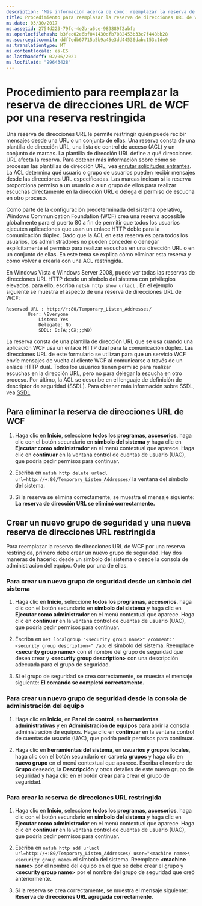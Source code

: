 ```yaml
---
description: 'Más información acerca de cómo: reemplazar la reserva de direcciones URL de WCF por una reserva restringida'
title: Procedimiento para reemplazar la reserva de direcciones URL de WCF por una reserva restringida
ms.date: 03/30/2017
ms.assetid: 2754d223-79fc-4e2b-a6ce-989889f2abfa
ms.openlocfilehash: b3fec02e6bf041430dfb7082453b33c7f448bb28
ms.sourcegitcommit: ddf7edb67715a5b9a45e3dd44536dabc153c1de0
ms.translationtype: MT
ms.contentlocale: es-ES
ms.lasthandoff: 02/06/2021
ms.locfileid: "99643428"
---
```

# <a name="how-to-replace-the-wcf-url-reservation-with-a-restricted-reservation"></a>Procedimiento para reemplazar la reserva de direcciones URL de WCF por una reserva restringida

Una reserva de direcciones URL le permite restringir quién puede recibir mensajes desde una URL o un conjunto de ellas. Una reserva consta de una plantilla de dirección URL, una lista de control de acceso (ACL) y un conjunto de marcas. La plantilla de dirección URL define a qué direcciones URL afecta la reserva. Para obtener más información sobre cómo se procesan las plantillas de dirección URL, vea [enrutar solicitudes entrantes](/windows/win32/http/routing-incoming-requests). La ACL determina qué usuario o grupo de usuarios pueden recibir mensajes desde las direcciones URL especificadas. Las marcas indican si la reserva proporciona permiso a un usuario o a un grupo de ellos para realizar escuchas directamente en la dirección URL o delega el permiso de escucha en otro proceso.  
  
 Como parte de la configuración predeterminada del sistema operativo, Windows Communication Foundation (WCF) crea una reserva accesible globalmente para el puerto 80 a fin de permitir que todos los usuarios ejecuten aplicaciones que usan un enlace HTTP doble para la comunicación dúplex. Dado que la ACL en esta reserva es para todos los usuarios, los administradores no pueden conceder o denegar explícitamente el permiso para realizar escuchas en una dirección URL o en un conjunto de ellas. En este tema se explica cómo eliminar esta reserva y cómo volver a crearla con una ACL restringida.  
  
En Windows Vista o Windows Server 2008, puede ver todas las reservas de direcciones URL HTTP desde un símbolo del sistema con privilegios elevados. para ello, escriba `netsh http show urlacl` . En el ejemplo siguiente se muestra el aspecto de una reserva de direcciones URL de WCF:

```output
Reserved URL : http://+:80/Temporary_Listen_Addresses/  
        User: \Everyone  
            Listen: Yes  
            Delegate: No  
            SDDL: D:(A;;GX;;;WD)  
```

 La reserva consta de una plantilla de dirección URL que se usa cuando una aplicación WCF usa un enlace HTTP dual para la comunicación dúplex. Las direcciones URL de este formulario se utilizan para que un servicio WCF envíe mensajes de vuelta al cliente WCF al comunicarse a través de un enlace HTTP dual. Todos los usuarios tienen permiso para realizar escuchas en la dirección URL, pero no para delegar la escucha en otro proceso. Por último, la ACL se describe en el lenguaje de definición de descriptor de seguridad (SSDL). Para obtener más información sobre SSDL, vea [SSDL](/windows/win32/secauthz/security-descriptor-definition-language)  
  
## <a name="to-delete-the-wcf-url-reservation"></a>Para eliminar la reserva de direcciones URL de WCF  
  
1. Haga clic en **Inicio**, seleccione **todos los programas**, **accesorios**, haga clic con el botón secundario en **símbolo del sistema** y haga clic en **Ejecutar como administrador** en el menú contextual que aparece. Haga clic en **continuar** en la ventana control de cuentas de usuario (UAC), que podría pedir permisos para continuar.  
  
2. Escriba en `netsh http delete urlacl url=http://+:80/Temporary_Listen_Addresses/` la ventana del símbolo del sistema.  
  
3. Si la reserva se elimina correctamente, se muestra el mensaje siguiente: **La reserva de dirección URL se eliminó correctamente.**  
  
## <a name="creating-a-new-security-group-and-new-restricted-url-reservation"></a>Crear un nuevo grupo de seguridad y una nueva reserva de direcciones URL restringida  

 Para reemplazar la reserva de direcciones URL de WCF por una reserva restringida, primero debe crear un nuevo grupo de seguridad. Hay dos maneras de hacerlo: desde un símbolo del sistema o desde la consola de administración del equipo. Opte por una de ellas.  
  
### <a name="to-create-a-new-security-group-from-a-command-prompt"></a>Para crear un nuevo grupo de seguridad desde un símbolo del sistema  
  
1. Haga clic en **Inicio**, seleccione **todos los programas**, **accesorios**, haga clic con el botón secundario en **símbolo del sistema** y haga clic en **Ejecutar como administrador** en el menú contextual que aparece. Haga clic en **continuar** en la ventana control de cuentas de usuario (UAC), que podría pedir permisos para continuar.  
  
2. Escriba en `net localgroup "<security group name>" /comment:"<security group description>" /add` el símbolo del sistema. Reemplace **\<security group name>** con el nombre del grupo de seguridad que desea crear y **\<security group description>** con una descripción adecuada para el grupo de seguridad.  
  
3. Si el grupo de seguridad se crea correctamente, se muestra el mensaje siguiente: **El comando se completó correctamente.**  
  
### <a name="to-create-a-new-security-group-from-the-computer-management-console"></a>Para crear un nuevo grupo de seguridad desde la consola de administración del equipo  
  
1. Haga clic en **Inicio**, en **Panel de control**, en **herramientas administrativas** y en **Administración de equipos** para abrir la consola administración de equipos. Haga clic en **continuar** en la ventana control de cuentas de usuario (UAC), que podría pedir permisos para continuar.  
  
2. Haga clic en **herramientas del sistema**, en **usuarios y grupos locales**, haga clic con el botón secundario en carpeta **grupos** y haga clic en **nuevo grupo** en el menú contextual que aparece. Escriba el nombre de **Grupo** deseado, la **Descripción** y otros detalles de este nuevo grupo de seguridad y haga clic en el botón **crear** para crear el grupo de seguridad.  
  
### <a name="to-create-the-restricted-url-reservation"></a>Para crear la reserva de direcciones URL restringida  
  
1. Haga clic en **Inicio**, seleccione **todos los programas**, **accesorios**, haga clic con el botón secundario en **símbolo del sistema** y haga clic en **Ejecutar como administrador** en el menú contextual que aparece. Haga clic en **continuar** en la ventana control de cuentas de usuario (UAC), que podría pedir permisos para continuar.  
  
2. Escriba en `netsh http add urlacl url=http://+:80/Temporary_Listen_Addresses/ user="<machine name>\<security group name>` el símbolo del sistema. Reemplace **\<machine name>** por el nombre del equipo en el que se debe crear el grupo y **\<security group name>** por el nombre del grupo de seguridad que creó anteriormente.  
  
3. Si la reserva se crea correctamente, se muestra el mensaje siguiente: **Reserva de direcciones URL agregada correctamente**.
